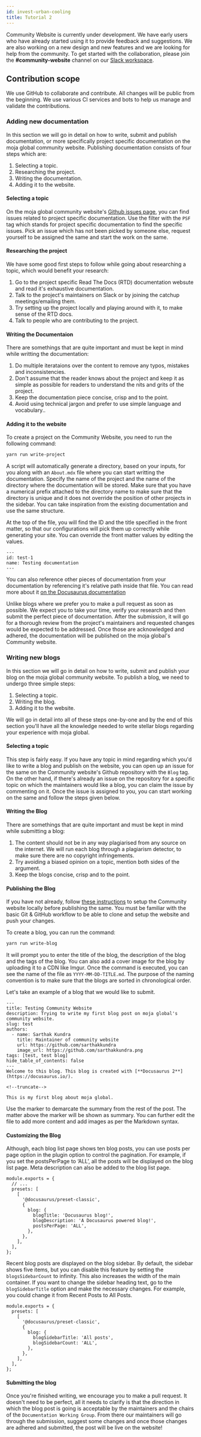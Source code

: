 ```yaml
---
id: invest-urban-cooling
title: Tutorial 2
---
```


Community Website is currently under development. We have early users who have already started using it to provide feedback and suggestions. We are also working on a new design and new features and we are looking for help from the community. To get started with the collaboration, please join the **#community-website** channel on our [Slack workspace](https://mojaglobal.slack.com).

## Contribution scope

We use GitHub to collaborate and contribute. All changes will be public from the beginning. We use various CI services and bots to help us manage and validate the contributions.

### Adding new documentation

In this section we will go in detail on how to write, submit and publish documentation, or more specifically project specific documentation on the moja global community website. Publishing documentation consists of four steps which are:

1. Selecting a topic.
2. Researching the project.
3. Writing the documentation.
4. Adding it to the website.

#### Selecting a topic

On the moja global community website's [Github issues page](https://github.com/moja-global/community-website/issues), you can find issues related to project specific documentation. Use the filter with the `PSF` tag which stands for project specific documentation to find the specific issues. Pick an issue which has not been picked by someone else, request yourself to be assigned the same and start the work on the same.

#### Researching the project

We have some good first steps to follow while going about researching a topic, which would benefit your research:

1. Go to the project specific Read The Docs (RTD) documentation websute and read it's exhaustive documentation.
2. Talk to the project's maintainers on Slack or by joining the catchup meetings/emailing them.
3. Try setting up the project locally and playing around with it, to make sense of the RTD docs.
4. Talk to people who are contributing to the project.

#### Writing the Documentaion

There are somethings that are quite important and must be kept in mind while writting the documentation:

1. Do multiple iterataions over the content to remove any typos, mistakes and inconsistencies.
2. Don't assume that the reader knows about the project and keep it as simple as possible for readers to understand the nits and grits of the project.
3. Keep the documentation piece concise, crisp and to the point.
4. Avoid using technical jargon and prefer to use simple language and vocabulary..

#### Adding it to the website

To create a project on the Community Website, you need to run the following command:

```sh
yarn run write-project
```

A script will automatically generate a directory, based on your inputs, for you along with an `About.mdx` file where you can start writting the documentation. Specify the name of the project and the name of the directory where the documentation will be stored. Make sure that you have a numerical prefix attached to the directory name to make sure that the directory is unique and it does not override the position of other projects in the sidebar. You can take inspiration from the existing documentation and use the same structure.

At the top of the file, you will find the ID and the title specified in the front matter, so that our configurations will pick them up correctly while generating your site. You can override the front matter values by editing the values.

```
---
id: test-1
name: Testing documentation
---
```

You can also reference other pieces of documentation from your documentation by referencing it's relative path inside that file. You can read more about it [on the Docusaurus documentation](https://docusaurus.io/docs/docs-markdown-features#referencing-other-documents)

Unlike blogs where we prefer you to make a pull request as soon as possible. We expect you to take your time, verify your research and then submit the perfect piece of documentation. After the submission, it will go for a thorough review from the project's maintainers and requested changes would be expected to be addressed. Once those are acknowledged and adhered, the documentation will be published on the moja global's Community website.

### Writing new blogs

In this section we will go in detail on how to write, submit and publish your blog on the moja global community website. To publish a blog, we need to undergo three simple steps:

1. Selecting a topic.
2. Writing the blog.
3. Adding it to the website.

We will go in detail into all of these steps one-by-one and by the end of this section you'll have all the knowledge needed to write stellar blogs regarding your experience with moja global.

#### Selecting a topic

This step is fairly easy. If you have any topic in mind regarding which you'd like to write a blog and publish on the website, you can open up an issue for the same on the Community website's Github repository with the `Blog` tag. On the other hand, if there's already an issue on the repository for a specific topic on which the maintainers would like a blog, you can claim the issue by commenting on it. Once the issue is assigned to you, you can start working on the same and follow the steps given below.

#### Writing the Blog

There are somethings that are quite important and must be kept in mind while submitting a blog:

1. The content should not be in any way plagiarised from any source on the internet. We will run each blog through a plagiarism detector, to make sure there are no copyright infringements.
2. Try avoiding a biased opinion on a topic, mention both sides of the argument.
3. Keep the blogs concise, crisp and to the point.

#### Publishing the Blog

If you have not already, follow [these instructions](https://github.com/moja-global/community-website/blob/main/FAQ.md#how-to-contribute-to-the-community-website) to setup the Community website locally before publishing the same. You must be familiar with the basic Git & GitHub workflow to be able to clone and setup the website and push your changes.

To create a blog, you can run the command:

```sh
yarn run write-blog
```

It will prompt you to enter the title of the blog, the description of the blog and the tags of the blog. You can also add a cover image for the blog by uploading it to a CDN like Imgur. Once the command is executed, you can see the name of the file as `YYYY-MM-DD-TITLE.md`. The purpose of the naming convention is to make sure that the blogs are sorted in chronological order.

Let's take an example of a blog that we would like to submit. 

```
---
title: Testing Community Website
description: Trying to write my first blog post on moja global's community website.
slug: test
authors:
  - name: Sarthak Kundra
    title: Maintainer of community website
    url: https://github.com/sarthakkundra
    image_url: https://github.com/sarthakkundra.png
tags: [test, test blog]
hide_table_of_contents: false
---
Welcome to this blog. This blog is created with [**Docusaurus 2**](https://docusaurus.io/).

<!--truncate-->

This is my first blog about moja global.

```

Use the marker to demarcate the summary from the rest of the post. The matter above the marker will be shown as summary. You can further edit the file to add more content and add images as per the Markdown syntax.

#### Customizing the Blog

Although, each blog list page shows ten blog posts, you can use posts per page option in the plugin option to control the pagination. For example, if you set the postsPerPage to ‘ALL’, all the posts will be displayed on the blog list page. Meta description can also be added to the blog list page.

```
module.exports = {
  // ...
  presets: [
    [
      '@docusaurus/preset-classic',
      {
        blog: {
          blogTitle: 'Docusaurus blog!',
          blogDescription: 'A Docusaurus powered blog!',
          postsPerPage: 'ALL',
        },
      },
    ],
  ],
};
```

Recent blog posts are displayed on the blog sidebar. By default, the sidebar shows five items, but you can disable this feature by setting the `blogsSidebarCount` to infinity. This also increases the width of the main container. If you want to change the sidebar heading text, go to the `blogSidebarTitle` option and make the necessary changes. For example, you could change it from Recent Posts to All Posts.

```
module.exports = {
  presets: [
    [
      '@docusaurus/preset-classic',
      {
        blog: {
          blogSidebarTitle: 'All posts',
          blogSidebarCount: 'ALL',
        },
      },
    ],
  ],
};
```

#### Submitting the blog

Once you're finished writing, we encourage you to make a pull request. It doesn't need to be perfect, all it needs to clarify is that the direction in which the blog post is going is acceptable by the maintainers and the chairs of the `Documentation Working Group`. From there our maintainers will go through the submission, suggest some changes and once those changes are adhered and submitted, the post will be live on the website!
